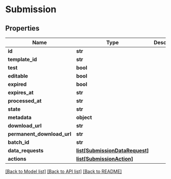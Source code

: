 # Submission

## Properties
Name | Type | Description | Notes
------------ | ------------- | ------------- | -------------
**id** | **str** |  | 
**template_id** | **str** |  | [optional] 
**test** | **bool** |  | 
**editable** | **bool** |  | [optional] 
**expired** | **bool** |  | 
**expires_at** | **str** |  | [optional] 
**processed_at** | **str** |  | [optional] 
**state** | **str** |  | 
**metadata** | **object** |  | [optional] 
**download_url** | **str** |  | [optional] 
**permanent_download_url** | **str** |  | [optional] 
**batch_id** | **str** |  | [optional] 
**data_requests** | [**list[SubmissionDataRequest]**](SubmissionDataRequest.md) |  | [optional] 
**actions** | [**list[SubmissionAction]**](SubmissionAction.md) |  | [optional] 

[[Back to Model list]](../README.md#documentation-for-models) [[Back to API list]](../README.md#documentation-for-api-endpoints) [[Back to README]](../README.md)


